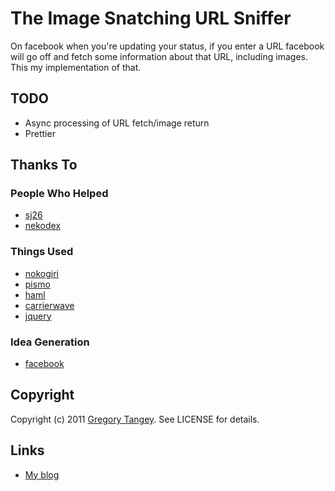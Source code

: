 # The Image Snatching URL Sniffer

On facebook when you're updating your status, if you enter a URL facebook will go off and fetch some information about that URL, including images.  This my implementation of that.

## TODO

 * Async processing of URL fetch/image return
 * Prettier

## Thanks To

### People Who Helped

 * [sj26][2]
 * [nekodex][3]
 
### Things Used
 
 * [nokogiri][4]
 * [pismo][5]
 * [haml][6]
 * [carrierwave][7]
 * [jquery][8]

### Idea Generation
 
 * [facebook][9]

## Copyright

Copyright (c) 2011 [Gregory Tangey][1]. See LICENSE for details.

## Links

 * [My blog][1]

[1]: http://ignite.digitalignition.net/
[2]: http://github.com/sj26
[3]: http://github.com/nekodex
[4]: http://nokogiri.org/
[5]: http://github.com/peterc/pismo 
[6]: http://haml-lang.com/
[7]: https://github.com/jnicklas/carrierwave
[8]: http://jquery.com/
[9]: http://www.facebook/